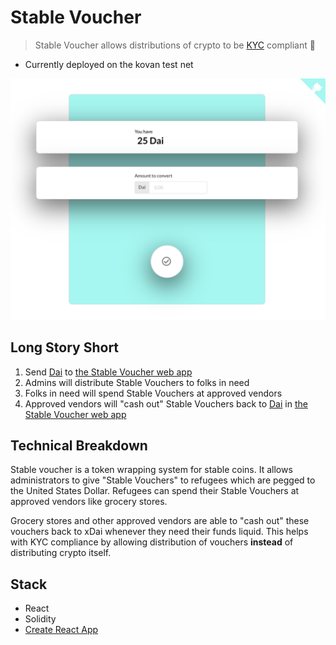 # Stable Voucher

> Stable Voucher allows distributions of crypto to be [KYC](https://en.wikipedia.org/wiki/Know_your_customer) compliant 💸

* Currently deployed on the kovan test net

![](./docs/screenshot1.png)

## Long Story Short

1. Send [Dai](https://makerdao.com/en/dai) to [the Stable Voucher web app](http://stable-voucher.now.sh/)
2. Admins will distribute Stable Vouchers to folks in need
3. Folks in need will spend Stable Vouchers at approved vendors
4. Approved vendors will "cash out" Stable Vouchers back to [Dai](https://makerdao.com/en/dai) in [the Stable Voucher web app](https://stable-voucher.now.sh/recipient)

## Technical Breakdown

Stable voucher is a token wrapping system for stable coins. It allows administrators to give "Stable Vouchers" to refugees which are pegged to the United States Dollar. Refugees can spend their Stable Vouchers at approved vendors like grocery stores.

Grocery stores and other approved vendors are able to "cash out" these vouchers back to xDai whenever they need their funds liquid. This helps with KYC compliance by allowing distribution of vouchers **instead** of distributing crypto itself.

## Stack

* React
* Solidity
* [Create React App](https://github.com/facebook/create-react-app)
